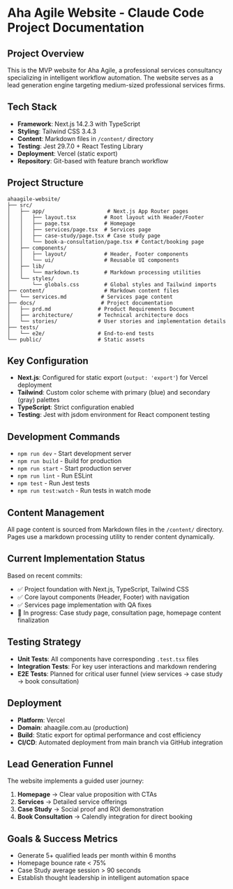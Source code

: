 # Aha Agile Website - Claude Code Project Documentation

## Project Overview
This is the MVP website for Aha Agile, a professional services consultancy specializing in intelligent workflow automation. The website serves as a lead generation engine targeting medium-sized professional services firms.

## Tech Stack
- **Framework**: Next.js 14.2.3 with TypeScript
- **Styling**: Tailwind CSS 3.4.3
- **Content**: Markdown files in `/content/` directory
- **Testing**: Jest 29.7.0 + React Testing Library
- **Deployment**: Vercel (static export)
- **Repository**: Git-based with feature branch workflow

## Project Structure
```
ahaagile-website/
├── src/
│   ├── app/                    # Next.js App Router pages
│   │   ├── layout.tsx         # Root layout with Header/Footer
│   │   ├── page.tsx           # Homepage
│   │   ├── services/page.tsx  # Services page
│   │   ├── case-study/page.tsx # Case study page
│   │   └── book-a-consultation/page.tsx # Contact/booking page
│   ├── components/
│   │   ├── layout/            # Header, Footer components
│   │   └── ui/                # Reusable UI components
│   ├── lib/
│   │   └── markdown.ts        # Markdown processing utilities
│   └── styles/
│       └── globals.css        # Global styles and Tailwind imports
├── content/                   # Markdown content files
│   └── services.md           # Services page content
├── docs/                     # Project documentation
│   ├── prd.md               # Product Requirements Document
│   ├── architecture/        # Technical architecture docs
│   └── stories/             # User stories and implementation details
├── tests/
│   └── e2e/                 # End-to-end tests
└── public/                  # Static assets
```

## Key Configuration
- **Next.js**: Configured for static export (`output: 'export'`) for Vercel deployment
- **Tailwind**: Custom color scheme with primary (blue) and secondary (gray) palettes
- **TypeScript**: Strict configuration enabled
- **Testing**: Jest with jsdom environment for React component testing

## Development Commands
- `npm run dev` - Start development server
- `npm run build` - Build for production
- `npm run start` - Start production server
- `npm run lint` - Run ESLint
- `npm test` - Run Jest tests
- `npm run test:watch` - Run tests in watch mode

## Content Management
All page content is sourced from Markdown files in the `/content/` directory. Pages use a markdown processing utility to render content dynamically.

## Current Implementation Status
Based on recent commits:
- ✅ Project foundation with Next.js, TypeScript, Tailwind CSS
- ✅ Core layout components (Header, Footer) with navigation
- ✅ Services page implementation with QA fixes
- 🚧 In progress: Case study page, consultation page, homepage content finalization

## Testing Strategy
- **Unit Tests**: All components have corresponding `.test.tsx` files
- **Integration Tests**: For key user interactions and markdown rendering
- **E2E Tests**: Planned for critical user funnel (view services → case study → book consultation)

## Deployment
- **Platform**: Vercel
- **Domain**: ahaagile.com.au (production)
- **Build**: Static export for optimal performance and cost efficiency
- **CI/CD**: Automated deployment from main branch via GitHub integration

## Lead Generation Funnel
The website implements a guided user journey:
1. **Homepage** → Clear value proposition with CTAs
2. **Services** → Detailed service offerings 
3. **Case Study** → Social proof and ROI demonstration
4. **Book Consultation** → Calendly integration for direct booking

## Goals & Success Metrics
- Generate 5+ qualified leads per month within 6 months
- Homepage bounce rate < 75%
- Case Study average session > 90 seconds
- Establish thought leadership in intelligent automation space